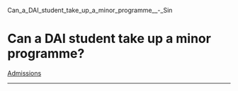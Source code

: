 Can_a_DAI_student_take_up_a_minor_programme__-_Sin



Can a DAI student take up a minor programme?
============================================

[Admissions](https://www.sutd.edu.sg/tag/admissions/)

---

